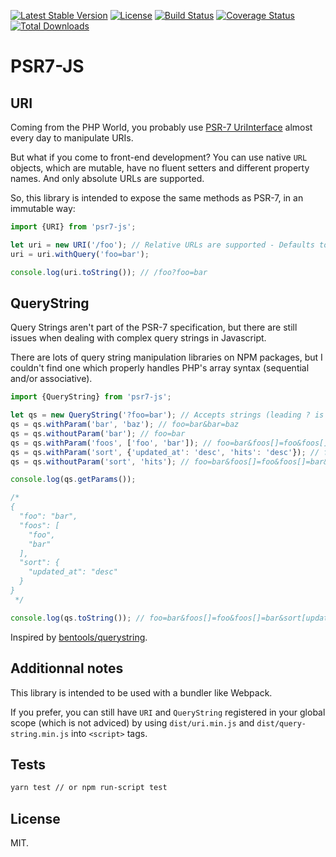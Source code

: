 [![Latest Stable Version](https://poser.pugx.org/bentools/psr7-js/v/stable)](https://www.npmjs.com/package/psr7-js)
[![License](https://poser.pugx.org/bentools/psr7-js/license)](https://www.npmjs.com/package/psr7-js)
[![Build Status](https://img.shields.io/travis/bpolaszek/psr7-js/master.svg?style=flat-square)](https://travis-ci.org/bpolaszek/psr7-js)
[![Coverage Status](https://coveralls.io/repos/github/bpolaszek/psr7-js/badge.svg?branch=master)](https://coveralls.io/github/bpolaszek/psr7-js?branch=master)
[![Total Downloads](https://poser.pugx.org/bentools/psr7-js/downloads)](https://www.npmjs.com/package/psr7-js)

# PSR7-JS

## URI

Coming from the PHP World, you probably use [PSR-7 UriInterface](https://www.php-fig.org/psr/psr-7/#35-psrhttpmessageuriinterface) almost every day to manipulate URIs.

But what if you come to front-end development? You can use native `URL` objects, which are mutable, have no fluent setters and different property names. And only absolute URLs are supported.

So, this library is intended to expose the same methods as PSR-7, in an immutable way:

```javascript
import {URI} from 'psr7-js';

let uri = new URI('/foo'); // Relative URLs are supported - Defaults to window.location.href
uri = uri.withQuery('foo=bar');

console.log(uri.toString()); // /foo?foo=bar
```

## QueryString

Query Strings aren't part of the PSR-7 specification, but there are still issues when dealing with complex query strings in Javascript.

There are lots of query string manipulation libraries on NPM packages, but I couldn't find one which properly handles PHP's array syntax (sequential and/or associative).

```javascript
import {QueryString} from 'psr7-js';

let qs = new QueryString('?foo=bar'); // Accepts strings (leading ? is ignored) or objects - Defaults to window.location.search
qs = qs.withParam('bar', 'baz'); // foo=bar&bar=baz
qs = qs.withoutParam('bar'); // foo=bar
qs = qs.withParam('foos', ['foo', 'bar']); // foo=bar&foos[]=foo&foos[]=bar
qs = qs.withParam('sort', {'updated_at': 'desc', 'hits': 'desc'}); // foo=bar&foos[]=foo&foos[]=bar&sort[updated_at]=desc&hits=desc
qs = qs.withoutParam('sort', 'hits'); // foo=bar&foos[]=foo&foos[]=bar&sort[updated_at]=desc

console.log(qs.getParams());

/*
{
  "foo": "bar",
  "foos": [
    "foo",
    "bar"
  ],
  "sort": {
    "updated_at": "desc"
  }
}
 */

console.log(qs.toString()); // foo=bar&foos[]=foo&foos[]=bar&sort[updated_at]=desc
```

Inspired by [bentools/querystring](https://github.com/bpolaszek/querystring).

## Additionnal notes

This library is intended to be used with a bundler like Webpack. 

If you prefer, you can still have `URI` and `QueryString` registered in your global scope (which is not adviced) by using `dist/uri.min.js` and `dist/query-string.min.js` into `<script>` tags.

## Tests

```bash
yarn test // or npm run-script test
```

## License

MIT.

